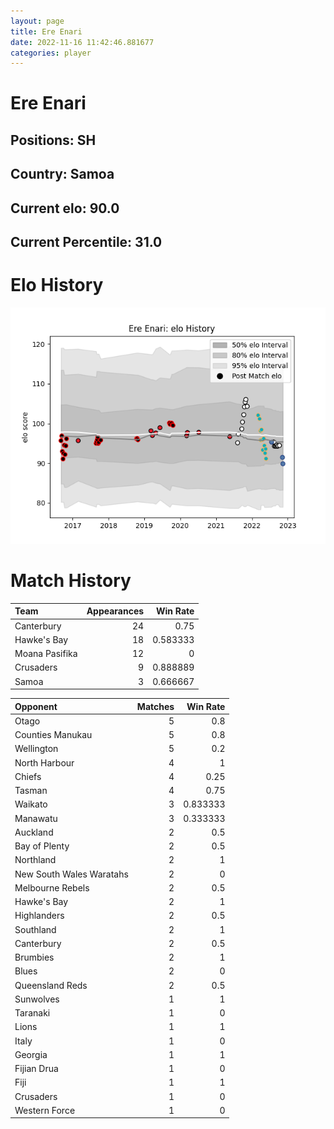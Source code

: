 ```yaml
---  
layout: page  
title: Ere Enari  
date: 2022-11-16 11:42:46.881677  
categories: player  
---
```

# Ere Enari

## Positions: SH

## Country: Samoa

## Current elo: 90.0

## Current Percentile: 31.0

# Elo History


![elo history](history_EreEnari.png)
# Match History


| Team           |   Appearances |   Win Rate |
|:---------------|--------------:|-----------:|
| Canterbury     |            24 |   0.75     |
| Hawke's Bay    |            18 |   0.583333 |
| Moana Pasifika |            12 |   0        |
| Crusaders      |             9 |   0.888889 |
| Samoa          |             3 |   0.666667 |

| Opponent                 |   Matches |   Win Rate |
|:-------------------------|----------:|-----------:|
| Otago                    |         5 |   0.8      |
| Counties Manukau         |         5 |   0.8      |
| Wellington               |         5 |   0.2      |
| North Harbour            |         4 |   1        |
| Chiefs                   |         4 |   0.25     |
| Tasman                   |         4 |   0.75     |
| Waikato                  |         3 |   0.833333 |
| Manawatu                 |         3 |   0.333333 |
| Auckland                 |         2 |   0.5      |
| Bay of Plenty            |         2 |   0.5      |
| Northland                |         2 |   1        |
| New South Wales Waratahs |         2 |   0        |
| Melbourne Rebels         |         2 |   0.5      |
| Hawke's Bay              |         2 |   1        |
| Highlanders              |         2 |   0.5      |
| Southland                |         2 |   1        |
| Canterbury               |         2 |   0.5      |
| Brumbies                 |         2 |   1        |
| Blues                    |         2 |   0        |
| Queensland Reds          |         2 |   0.5      |
| Sunwolves                |         1 |   1        |
| Taranaki                 |         1 |   0        |
| Lions                    |         1 |   1        |
| Italy                    |         1 |   0        |
| Georgia                  |         1 |   1        |
| Fijian Drua              |         1 |   0        |
| Fiji                     |         1 |   1        |
| Crusaders                |         1 |   0        |
| Western Force            |         1 |   0        |
